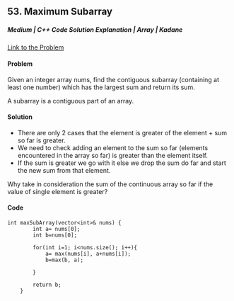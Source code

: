 ## 53. Maximum Subarray

##### Medium | C++ Code Solution Explanation | Array | Kadane

[Link to the Problem](https://leetcode.com/problems/maximum-subarray/)

#### Problem

Given an integer array nums, find the contiguous subarray (containing at least one number) which has the largest sum and return its sum.

A subarray is a contiguous part of an array.

#### Solution

- There are only 2 cases that the element is greater of the element + sum so far is greater.
- We need to check adding an element to the sum so far (elements encountered in the array so far) is greater than the element itself.
- If the sum is greater we go with it else we drop the sum do far and start the new sum from that element.

Why take in consideration the sum of the continuous array so far if the value of single element is greater?

#### Code

```
int maxSubArray(vector<int>& nums) {
        int a= nums[0];
        int b=nums[0];

        for(int i=1; i<nums.size(); i++){
            a= max(nums[i], a+nums[i]);
            b=max(b, a);

        }

        return b;
    }
```
